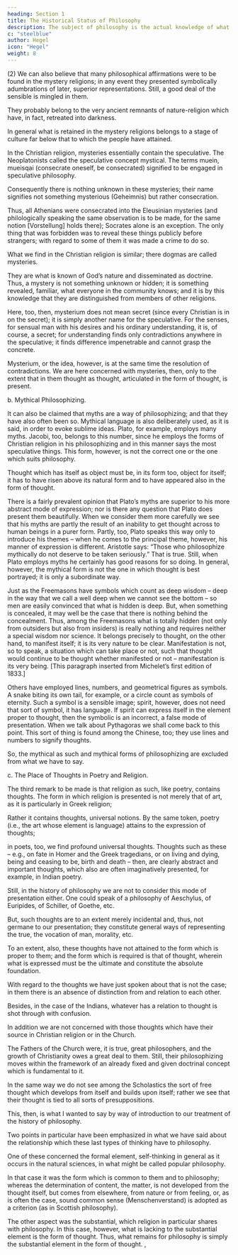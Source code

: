 ```yaml
---
heading: Section 1
title: The Historical Status of Philosophy
description: The subject of philosophy is the actual knowledge of what truly is.
c: "steelblue"
author: Hegel
icon: "Hegel"
weight: 8
---
```



(2) We can also believe that many philosophical affirmations were to be found in the mystery religions; in any event they presented symbolically adumbrations of later, superior representations. Still, a good deal of the sensible is mingled in them. 

They probably belong to the very ancient remnants of nature-religion which have, in fact, retreated into darkness. 

In general what is retained in the mystery religions belongs to a stage of culture far below that to which the people have attained. 

In the Christian religion, mysteries essentially contain the speculative. The Neoplatonists called the speculative concept mystical. The terms muein, mueisqai (consecrate oneself, be consecrated) signified to be engaged in speculative philosophy. 

Consequently there is nothing unknown in these mysteries; their name signifies not something mysterious (Geheimnis) but rather consecration. 

Thus, all Athenians were consecrated into the Eleusinian mysteries (and philologically speaking the same observation is to be made, for the same notion [Vorstellung] holds there); Socrates alone is an exception. The only thing that was forbidden was to reveal these things publicly before strangers; with regard to some of them it was made a crime to do so. 

What we find in the Christian religion is similar; there dogmas are called mysteries. 

They are what is known of God’s nature and disseminated as doctrine. Thus, a mystery is not something unknown or hidden; it is something revealed, familiar, what everyone in the community knows; and it is by this knowledge that they are distinguished from members of other religions. 

Here, too, then, mysterium does not mean secret (since every Christian is in on the secret); it is simply another name for the speculative. For the senses, for sensual man with his desires and his ordinary understanding, it is, of course, a secret; for understanding finds only contradictions anywhere in the speculative; it finds difference impenetrable and cannot grasp the concrete. 

Mysterium, or the idea, however, is at the same time the resolution of contradictions. We are here concerned with mysteries, then, only to the extent that in them thought as thought, articulated in the form of thought, is present.

b. Mythical Philosophizing. 

It can also be claimed that myths are a way of philosophizing; and that they have also often been so. Mythical language is also deliberately used, as it is said, in order to evoke sublime ideas. Plato, for example, employs many myths. Jacobi, too, belongs to this number, since he employs the forms of Christian religion in his philosophizing and in this manner says the most speculative things. This form, however, is not the correct one or the one which suits philosophy. 

Thought which has itself as object must be, in its form too, object for itself; it has to have risen above its natural form and to have appeared also in the form of thought. 

There is a fairly prevalent opinion that Plato’s myths are superior to his more abstract mode of expression; nor is there any question that Plato does present them beautifully. When we consider them more carefully we see that his myths are partly the result of an inability to get thought across to human beings in a purer form. Partly, too, Plato speaks this way only to introduce his themes – when he comes to the principal theme, however, his manner of expression is different. Aristotle says: “Those who philosophize mythically do not deserve to be taken seriously.” That is true. Still, when Plato employs myths he certainly has good reasons for so doing. In general, however, the mythical form is not the one in which thought is best portrayed; it is only a subordinate way.

Just as the Freemasons have symbols which count as deep wisdom – deep in the way that we call a well deep when we cannot see the bottom – so men are easily convinced that what is hidden is deep. But, when something is concealed, it may well be the case that there is nothing behind the concealment. Thus, among the Freemasons what is totally hidden (not only from outsiders but also from insiders) is really nothing and requires neither a special wisdom nor science. It belongs precisely to thought, on the other hand, to manifest itself; it is its very nature to be clear. Manifestation is not, so to speak, a situation which can take place or not, such that thought would continue to be thought whether manifested or not – manifestation is its very being. [This paragraph inserted from Michelet’s first edition of 1833.]

Others have employed lines, numbers, and geometrical figures as symbols. A snake biting its own tail, for example, or a circle count as symbols of eternity. Such a symbol is a sensible image; spirit, however, does not need that sort of symbol, it has language. If spirit can express itself in the element proper to thought, then the symbolic is an incorrect, a false mode of presentation. When we talk about Pythagoras we shall come back to this point. This sort of thing is found among the Chinese, too; they use lines and numbers to signify thoughts.

So, the mythical as such and mythical forms of philosophizing are excluded from what we have to say.

c. The Place of Thoughts in Poetry and Religion. 

The third remark to be made is that religion as such, like poetry, contains thoughts. The form in which religion is presented is not merely that of art, as it is particularly in Greek religion; 

Rather it contains thoughts, universal notions. By the same token, poetry (i.e., the art whose element is language) attains to the expression of thoughts; 

in poets, too, we find profound universal thoughts. Thoughts such as these – e.g., on fate in Homer and the Greek tragedians, or on living and dying, being and ceasing to be, birth and death – then, are clearly abstract and important thoughts, which also are often imaginatively presented, for example, in Indian poetry. 

Still, in the history of philosophy we are not to consider this mode of presentation either. One could speak of a philosophy of Aeschylus, of Euripides, of Schiller, of Goethe, etc. 

But, such thoughts are to an extent merely incidental and, thus, not germane to our presentation; they constitute general ways of representing the true, the vocation of man, morality, etc. 

To an extent, also, these thoughts have not attained to the form which is proper to them; and the form which is required is that of thought, wherein what is expressed must be the ultimate and constitute the absolute foundation. 

With regard to the thoughts we have just spoken about that is not the case; in them there is an absence of distinction from and relation to each other. 

Besides, in the case of the Indians, whatever has a relation to thought is shot through with confusion.

In addition we are not concerned with those thoughts which have their source in Christian religion or in the Church. 

The Fathers of the Church were, it is true, great philosophers, and the growth of Christianity owes a great deal to them. Still, their philosophizing moves within the framework of an already fixed and given doctrinal concept which is fundamental to it. 

In the same way we do not see among the Scholastics the sort of free thought which develops from itself and builds upon itself; rather we see that their thought is tied to all sorts of presuppositions.

This, then, is what I wanted to say by way of introduction to our treatment of the history of philosophy. 

Two points in particular have been emphasized in what we have said about the relationship which these last types of thinking have to philosophy. 

One of these concerned the formal element, self-thinking in general as it occurs in the natural sciences, in what might be called popular philosophy. 

In that case it was the form which is common to them and to philosophy; whereas the determination of content, the matter, is not developed from the thought itself, but comes from elsewhere, from nature or from feeling, or, as is often the case, sound common sense (Menschenverstand) is adopted as a criterion (as in Scottish philosophy). 

The other aspect was the substantial, which religion in particular shares with philosophy. In this case, however, what is lacking to the substantial element is the form of thought. Thus, what remains for philosophy is simply the substantial element in the form of thought.
,